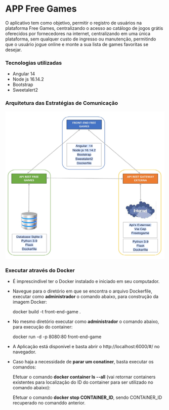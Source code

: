 # APP Free Games

O aplicativo tem como objetivo, permitir o registro de usuários na plataforma Free Games, centralizando o acesso ao catálogo de jogos grátis oferecidos por fornecedores na internet, centralizando em uma única plataforma, sem qualquer custo de ingresso ou manutenção, permitindo que o usuário jogue online e monte a sua lista de games favoritas se desejar.

### Tecnologias utilizadas

- Angular 14
- Node js 16.14.2
- Bootstrap
- Sweetalert2

### Arquitetura das Estratégias de Comunicação


<img src="Arquitetura.jpg">

### Executar através do Docker

- É imprescindível ter o Docker instalado e iniciado em seu computador.

- Navegue para o diretório em que se encontra o arquivo Dockerfile, executar como **administrador** o comando abaixo, para construção da imagem Docker:  

  docker build -t front-end-game .

- No mesmo diretório executar como **administrador** o comando abaixo, para execução do container:  
  
  docker run -d -p 8080:80 front-end-game

- A Aplicação está disponível e basta abrir o http://localhost:6000/#/ no navegador.

- Caso haja a necessidade de **parar um conatiner**, basta executar os comandos: 

  Efetuar o comando **docker container ls --all** (vai retornar containers existentes para localização do ID do container para ser utilizado no comando abaixo):

  Efetuar o comando **docker stop CONTAINER_ID**, sendo CONTAINER_ID recuperado no comanddo anterior.
